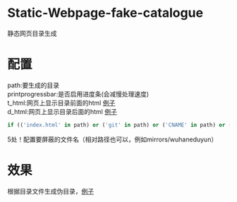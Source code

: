 # Static-Webpage-fake-catalogue

静态网页目录生成

# 配置

path:要生成的目录  
printprogressbar:是否启用进度条(会减慢处理速度)  
t_html:网页上显示目录前面的html [例子](https://github.com/wuhaneduyun/mirrors/blob/master/dhtml/t.html)  
d_html:网页上显示目录后面的html [例子](https://github.com/wuhaneduyun/mirrors/blob/master/dhtml/d.html)  

```python
if (('index.html' in path) or ('git' in path) or ('CNAME' in path) or ('.DS_Store' in path) or ('README.md' in path) or ('img' in path) or ('dhtml' in path) or ('json' in path) or ('js' in path) or ('css' in path)):
```

5处！配置要屏蔽的文件名（相对路径也可以，例如mirrors/wuhaneduyun）

# 效果

根据目录文件生成伪目录，[例子](https://mirrors.maftertstudio.com)